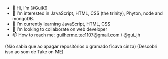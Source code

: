 - 👋 Hi, I’m @GuiK9
- 👀 I’m interested in JavaScript, HTML, CSS (the trinity), Phyton, node and mongoDB.
- 🌱 I’m currently learning JavaScript, HTML, CSS
- 💞️ I’m looking to collaborate on web developer
- 📫 How to reach me: guilherme.tec1107@gmail.com / @gui_jh

(Não sabia que ao apagar repositórios o gramado ficava cinza)
(Descobri isso ao som de Take on ME)
